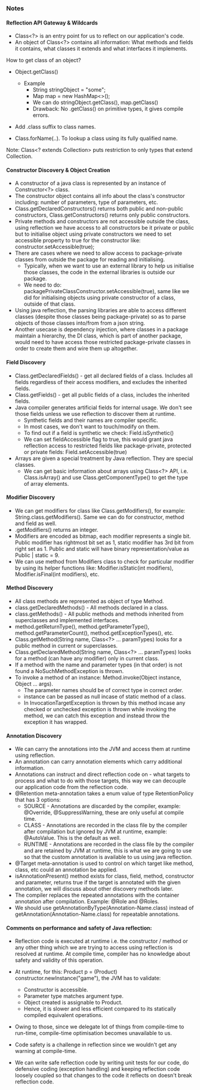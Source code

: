 ### Notes

#### Reflection API Gateway & Wildcards

- Class<?> is an entry point for us to reflect on our application's code.
- An object of Class<?> contains all information: What methods and fields it contains, what classes it extends and what interfaces it implements.

How to get class of an object? 

- Object.getClass()
  - Example
    - String stringObject = "some";
    - Map map = new HashMap<>();
    - We can do stringObject.getClass(), map.getClass()
    - Drawback: No .getClass() on primitive types, it gives compile errors.

- Add .class suffix to class names.
- Class.forName(..). To lookup a class using its fully qualified name.

Note: Class<? extends Collection> puts restriction to only types that extend Collection.

#### Constructor Discovery & Object Creation

- A constructor of a java class is represented by an instance of Constructor<?> class.
- The constructor object contains all info about the class's constructor including: number of parameters, type of parameters, etc.
- Class.getDeclaredConstructors() returns both public and non-public constructors, Class.getConstructors() returns only public constructors.
- Private methods and constructors are not accessible outside the class, using reflection we have access to all constructors be it private or public but to initialise object using private constructors we need to set accessible property to true for the constructor like: constructor.setAccessible(true);
- There are cases where we need to allow access to package-private classes from outside the package for reading and initialising.
  - Typically, when we want to use an external library to help us initialise those classes, the code in the external libraries is outside our package.
  - We need to do: packagePrivateClassConstructor.setAccessible(true), same like we did for initialising objects using private constructor of a class, outside of that class.
- Using java reflection, the parsing libraries are able to access different classes (despite those classes being package-private) so as to parse objects of those classes into/from from a json string.
- Another usecase is dependency injection, where classes in a package maintain a hierarchy, the DI class, which is part of another package, would need to have access those restricted package-private classes in order to create them and wire them up altogether.

#### Field Discovery

- Class.getDeclaredFields() - get all declared fields of a class. Includes all fields regardless of their access modifiers, and excludes the inherited fields.
- Class.getFields() - get all public fields of a class, includes the inherited fields.
- Java compiler generates artificial fields for internal usage. We don't see those fields unless we use reflection to discover them at runtime.
  - Synthetic fields and their names are compiler specific.
  - In most cases, we don't want to touch/modify on them.
  - To find out if a field is synthetic we check: Field.isSynthetic()
  - We can set fieldAccessible flag to true, this would grant java reflection access to restricted fields like package-private, protected or private fields: Field.setAccessible(true)
- Arrays are given a special treatment by Java reflection. They are special classes.
  - We can get basic information about arrays using Class<?> API, i.e. Class.isArray() and use Class.getComponentType() to get the type of array elements.

#### Modifier Discovery

- We can get modifiers for class like Class.getModifiers(), for example: String.class.getModifiers(). Same we can do for constructor, method and field as well.
- .getModifiers() returns an integer.
- Modifiers are encoded as bitmap, each modifier represents a single bit. Public modifier has rightmost bit set as 1, static modifier has 3rd bit from right set as 1. Public and static will have binary representation/value as Public | static = 9.
- We can use method from Modifiers class to check for particular modifier by using its helper functions like: Modifier.isStatic(int modifiers), Modifier.isFinal(int modifiers), etc.

#### Method Discovery

- All class methods are represented as object of type Method.
- class.getDeclaredMethods() - All methods declared in a class.
- class.getMethods() - All public methods and methods inherited from superclasses and implemented interfaces.
- method.getReturnType(), method.getParameterType(), method.getParameterCount(), method.getExceptionTypes(), etc. 
- Class.getMethod(String name, Class<?> ... paramTypes) looks for a public method in current or superclasses.
- Class.getDeclaredMethod(String name, Class<?> ... paramTypes) looks for a method (can have any modifier) only in current class.
- If a method with the name and parameter types (in that order) is not found a NoSuchMethodException is thrown.
- To invoke a method of an instance: Method.invoke(Object instance, Object ... args).
    - The parameter names should be of correct type in correct order.
    - instance can be passed as null incase of static method of a class.
    - In InvocationTargetException is thrown by this method incase any checked or unchecked exception is thrown while invoking the method, we can catch this exception and instead throw the exception it has wrapped.

#### Annotation Discovery

- We can carry the annotations into the JVM and access them at runtime using reflection.
- An annotation can carry annotation elements which carry additional information.
- Annotations can instruct and direct reflection code on - what targets to process and what to do with those targets, this way we can decouple our application code from the reflection code.
- @Retention meta-annotation takes a enum value of type RetentionPolicy that has 3 options:
    - SOURCE - Annotations are discarded by the compiler, example: @Override, @SuppressWarning, these are only useful at compile time.
    - CLASS - Annotations are recorded in the class file by the compiler after compilation but ignored by JVM at runtime, example: @AutoValue. This is the default as well.
    - RUNTIME - Annotations are recorded in the class file by the compiler and are retained by JVM at runtime, this is what we are going to use so that the custom annotation is available to us using java reflection.
- @Target meta-annotation is used to control on which target like method, class, etc could an annotation be applied.
- isAnnotationPresent() method exists for class, field, method, constructor and parameter, returns true if the target is annotated with the given annotation, we will discuss about other discovery methods later.
- The compiler replaces the repeated annotations with the container annotation after compilation. Example: @Role and @Roles.
- We should use getAnnotationByType(Annotation-Name.class) instead of getAnnotation(Annotation-Name.class) for repeatable annotations.


#### Comments on performance and safety of Java reflection:

- Reflection code is executed at runtime i.e. the constructor / method or any other thing which we are trying to access using reflection is resolved at runtime. At compile time, compiler has no knowledge about safety and validity of this operation.
- At runtime, for this: Product p = (Product) constructor.newInstance("game"), the JVM has to validate:
    - Constructor is accessible.
    - Parameter type matches argument type.
    - Object created is assignable to Product.
    - Hence, it is slower and less efficient compared to its statically compiled equivalent operations.

- Owing to those, since we delegate lot of things from compile-time to run-time, compile-time optimisation becomes unavailable to us.
- Code safety is a challenge in reflection since we wouldn't get any warning at compile-time.
- We can write safe reflection code by writing unit tests for our code, do defensive coding (exception handling) and keeping reflection code loosely coupled so that changes to the code it reflects on doesn't break reflection code.
